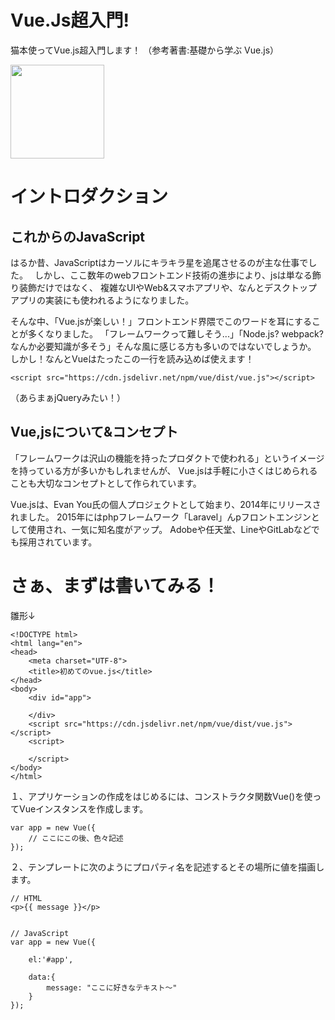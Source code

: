 # Vue.Js超入門!
猫本使ってVue.js超入門します！  （参考著書:基礎から学ぶ Vue.js）

<img src="https://images-na.ssl-images-amazon.com/images/I/51UVfJB%2B8sL._SX351_BO1,204,203,200_.jpg" width="150px">

# イントロダクション

## これからのJavaScript
はるか昔、JavaScriptはカーソルにキラキラ星を追尾させるのが主な仕事でした。　
しかし、ここ数年のwebフロントエンド技術の進歩により、jsは単なる飾り装飾だけではなく、
複雑なUIやWeb&スマホアプリや、なんとデスクトップアプリの実装にも使われるようになりました。

そんな中、「Vue.jsが楽しい！」フロントエンド界隈でこのワードを耳にすることが多くなりました。
「フレームワークって難しそう...」「Node.js? webpack? なんか必要知識が多そう」そんな風に感じる方も多いのではないでしょうか。
しかし！なんとVueはたったこの一行を読み込めば使えます！   


    <script src="https://cdn.jsdelivr.net/npm/vue/dist/vue.js"></script>

（あらまぁjQueryみたい！）


## Vue,jsについて&コンセプト
「フレームワークは沢山の機能を持ったプロダクトで使われる」というイメージを持っている方が多いかもしれませんが、
Vue.jsは手軽に小さくはじめられることも大切なコンセプトとして作られています。

Vue.jsは、Evan You氏の個人プロジェクトとして始まり、2014年にリリースされました。
2015年にはphpフレームワーク「Laravel」んpフロントエンジンとして使用され、一気に知名度がアップ。
Adobeや任天堂、LineやGitLabなどでも採用されています。

# さぁ、まずは書いてみる！

雛形↓

    <!DOCTYPE html>
    <html lang="en">
    <head>
        <meta charset="UTF-8">
        <title>初めてのvue.js</title>
    </head>
    <body>
        <div id="app">
        
        </div>
        <script src="https://cdn.jsdelivr.net/npm/vue/dist/vue.js"></script>
        <script>

        </script>
    </body>
    </html>

１、アプリケーションの作成をはじめるには、コンストラクタ関数Vue()を使ってVueインスタンスを作成します。

    var app = new Vue({
        // ここにこの後、色々記述
    });


２、テンプレートに次のようにプロパティ名を記述するとその場所に値を描画します。

    // HTML
    <p>{{ message }}</p>
    
    
    // JavaScript
    var app = new Vue({
  
        el:'#app',
        
        data:{
            message: "ここに好きなテキスト〜"
        }
    });
